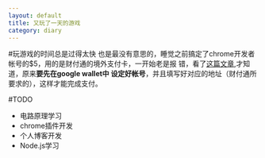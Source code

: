 ```yaml
---
layout: default
title: 又玩了一天的游戏
category: diary
---
```

#玩游戏的时间总是过得太快
也是最没有意思的，睡觉之前搞定了chrome开发者帐号的$5，用的是财付通的境外支付卡，一开始老是报
错，看了[这篇文章](http://zww.me/archives/25719),才知道，原来**要先在google wallet中
设定好帐号**，并且填写好对应的地址（财付通所要求的），这样才能完成支付。
 
#TODO
+ 电路原理学习
+ chrome插件开发
+ 个人博客开发
+ Node.js学习
